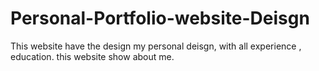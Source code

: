 # Personal-Portfolio-website-Deisgn
This website have the design my personal deisgn, with all experience , education. this website show about me.
